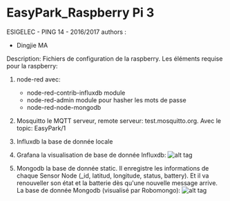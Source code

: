 # EasyPark_Raspberry Pi 3
ESIGELEC - PING 14 - 2016/2017
authors :

- Dingjie MA

Description:
Fichiers de configuration de la raspberry. Les éléments requise pour la raspberry:

1. node-red avec:
	* node-red-contrib-influxdb module
	* node-red-admin module pour hasher les mots de passe
	* node-red-node-mongodb

2. Mosquitto le MQTT serveur, remote serveur: test.mosquitto.org. Avec le topic: EasyPark/1
3. Influxdb la base de donnée locale
4. Grafana la visualisation de base de donnée Influxdb:
![alt tag](https://github.com/mdj2812/EasyPark/blob/master/Raspberry/Grafana_node1.png)
5. Mongodb la base de donnée static. Il enregistre les informations de chaque Sensor Node (_id, latitud, longitude, status, battery). Et il va renouveller son état et la batterie dès qu'une nouvelle message arrive.
La base de donnée Mongodb (visualisé par Robomongo):
![alt tag](https://github.com/mdj2812/EasyPark/blob/master/Raspberry/Mongodb.PNG)
